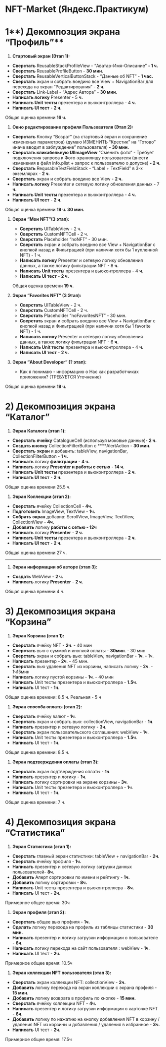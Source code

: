 # NFT-Market (Яндекс.Практикум)

# 1**) Декомпозция экрана “Профиль”**

1. **Стартовый экран (Этап 1):**
- **Сверстать** ReusableStackProfileView - “Аватар-Имя-Описание” **- 1 ч.**
- **Сверстать** ReusableProfileButton  - **30 мин.**
- **Сверстать** ReusableVerticalButtonStack - “Данные об NFT” - **1 час.**
- **Сверстать** экран и собрать воедино все View + NavigationBar для перехода на экран “Редактирования” - **2 ч.**
- **Сверстать** Link-Label - “Адрес Автора” - **30 мин.**
- **Написать логику** Presenter - 5 **ч.**
- **Написать Unit тесты** презентера и вьюконтроллера - 4 **ч.**
- **Написать UI тест** - **2 ч.**

Общая оценка времени **16 ч.**

1. **Окно редактирование профиля Пользователя (Этап 2):**
- **Сверстать** Кнопку “Возрат” (на стартовый экран и сохранение измененых параметров) (думаю ИЗМЕНИТЬ “Крестик” на “Готово” иначе вводит в заблуждение” пользователя) **- 30 мин.**
- **Сверстать кликабельную UIImageView** “Сменить фото” - Требует подключения запроса к Фото-хранилищу пользователя (внести изменения в файл info.plist + запрос к пользователю о допуске) **- 2 ч.**
- **Сверстать** RequsableTextFieldStack - “Label + TextField” в 3-х экземлярах - **2 ч.**
- **Сверстать** экран и собрать воедино все View - **2 ч.**
- **Написать логику** Presenter и сетевую логику обновления данных  - 7 **ч.**
- **Написать Unit тесты** презентера и вьюконтроллера - 4 **ч.**
- **Написать UI тест** - **2 ч.**

Общая оценка времени **19 ч. 30 мин.**

1. **Экран “Мои NFT”(3 этап):**
    - **Сверстать** UITableView - 2 ч.
    - **Сверстать** CustomNFTCell - 2 ч.
    - **Сверстать** Placeholder “noNFT” - 30 мин.
    - **Сверстать** экран и собрать воедино все View + NavigationBar с кнопкой назад и Фильтрацией (при наличии хотя бы 1 купленной  NFT) - 1 ч.
    - **Написать логику** Presenter и сетевую логику обновления данных,  а также логику фильтрации NFT - 8 **ч.**
    - **Написать Unit тесты** презентера и вьюконтроллера - 4 **ч.**
    - **Написать UI тест** - **2 ч.**
    
    Общая оценка времени **19 ч.**
    
2. **Экран “Favorites NFT” (3 Этап):**  
    - **Сверстать** UITableView - 2 ч.
    - **Сверстать** CustomNFTCell - 2 ч.
    - **Сверстать** Placeholder “noFavoritesNFT” - 30 мин.
    - **Сверстать** экран и собрать воедино все View + NavigationBar с кнопкой назад и Фильтрацией (при наличии хотя бы 1 favorite  NFT) - 1 ч.
    - **Написать логику** Presenter и сетевую логику обновления данных,  а также логику фильтрации NFT - 6 **ч.**
    - **Написать Unit тесты** презентера и вьюконтроллера - 4 **ч.**
    - **Написать UI тест** - **2 ч.**
3. **Экран “About Developer” (? этап):** 
    - Как я понимаю - информацию о Нас как разработчиках приложения? (ТРЕБУЕТСЯ Уточнение)

Общая оценка времени **19 ч.**

# **2) Декомпозиция экрана “Каталог”**

1. **Экран Каталога (этап 1):**
- **Сверстать** **ячейку** CatalogueCell (используя моковые данные)- **2 ч.**
- **Создать кнопку** CollectionFilterButton с  ****AlertAction  -  **30 мин.**
- **Сверстать** **экран** и добавить: tableView, navigationBar,  CollectionFilterButton - **1 ч.**
- **Написать** логику **фильтрации** - **4 ч.**
- **Написать** логику **Presenter и работы с сетью** - **14 ч.**
- **Написать Unit тесты** презентера и вьюконтроллера - **2 ч.**
- **Написать UI тест** - **2 ч.**

Общая оценка времени 25.5 ч.

1. **Экран Коллекции (этап 2):**
- **Сверстать** ячейку CollectionCell - **4ч.**
- **Подготовить** ImageView, TextView - **1ч.**
- **Собрать** **экран** добавив: ScrollView, ImageView, TextView, CollectionView - **4ч.**
- **Добавить** логику **работы с сетью - 12ч**
- **Написать** логику **Presenter** - **2 ч.**
- **Написать Unit тесты** презентера и вьюконтроллера - **2 ч.**
- **Написать UI тест** - **2 ч.**

Общая оценка времени 27 ч.
****

1. **Экран информации об авторе (этап 3):**
- **Создать** WebView - **2 ч.**
- **Написать** логику **Presenter** - **2 ч.**

Общая оценка времени 4 ч.

# **3) Декомпозиция экрана “Корзина”**

1. **Экран Корзина (этап 1):**
- **Сверстать** ячейку NFT - **2ч**. - 40 мин
- **Сверстать** вью с суммой и кнопкой оплаты - **30мин**. - 30 мин
- **Сверстать** экран и собрать вью: tableView, navigationBar - **1ч**. - 1ч.
- **Написать** презентер - **2ч**. - 45 мин.
- **Сверстать** вью удаления NFT из корзины, написать логику - **2ч**. - 1ч15мин
- **Написать** логику пустой корзины - **1ч**. - 40 мин
- **Написать** Unit тесты презентера и вьюконтроллера - **1.5ч**.
- **Написать** UI тест - **1ч**.

Общая оценка времени: 8.5 ч. Реальная - 5 ч

1. **Экран способа оплаты (этап 2):**
- **Сверстать** ячейку валют - **1ч**.
- **Сверстать** экран и собрать вью: collectionView, navigationBar - **1ч**.
- **Написать** презентер и сетевую логику - **3ч**.
- **Сверстать** экран пользовательского соглашения: webView - **1ч**.
- **Написать** Unit тесты презентера и вьюконтроллера - **1.5ч**.
- **Написать** UI тест - **1ч**.

Общая оценка времени: 8.5 ч.

1. **Экран подтверждения оплаты (этап 3):**
- **Сверстать** экран подтверждения оплаты - **1ч**.
- **Написать** презентер и логику - **1ч**.
- **Написать** логику сортировки на экране корзины - **3ч**.
- **Написать** Unit тесты презентера и вьюконтроллера - **1ч**.
- **Написать** UI тест - **1ч**.

Общая оценка времени: 7 ч.

# **4) Декомпозиция экрана “Статистика”**

1. **Экран Статистика (этап 1):**
- **Сверстать** главный экран статистики: tableView + navigationBar - **2ч.**
- **Сверстать** ячейку профиля - **1ч.**
- **Написать** презентер и сетевую логику загрузки данных пользователей- **8ч.**
- **Добавить** Алерт сортировки по имени и рейтингу - **1ч.**
- **Добавить** логику сортировки - **8ч.**
- **Написать** Unit тесты презентера и вьюконтроллера - **8ч.**
- **Написать** UI тест - **2ч.**

Примерное общее время: 30ч

1. **Экран профиля (этап 2):**
- **Сверстать** общее вью профиля - **1ч.**
- **Сделать** логику перехода на профиль из таблицы статистики - **30 мин.**
- **Написать** презентер и логику загрузки информации о пользователе - **6ч.**
- **Написать** логику перехода на сайт пользователя : webView - **1ч**.
- **Написать** UI тест - **2ч.**

Примерное общее время: 10.5ч

1. **Экран коллекции NFT пользователя (этап 3):**
- **Сверстать** экран коллекции NFT: collectionView - **2ч.**
- **Добавить** логику перехода на экран коллекции с экрана профиля - **15 мин.**
- **Добавить** логику возврата в профиль по кнопке - **15 мин.**
- **Сверстать** ячейку коллекции NFT - **4ч.**
- **Написать** презентер и логику загрузки информации о карточке NFT - **6ч.**
- **Добавить** логику по нажатию на кнопку добавления NFT в корзину / удаления NFT из корзины и добавления / удаления в избранное - **3ч.**
- **Написать** UI тест - **2ч.**

Примерное общее время: 17.5ч

